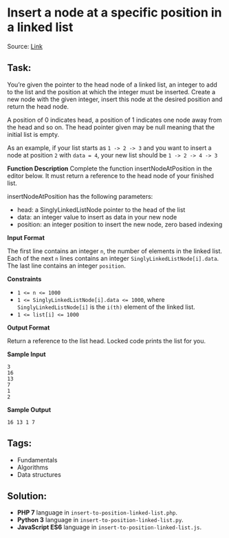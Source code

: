 # Insert a node at a specific position in a linked list

Source: [Link](https://www.hackerrank.com/challenges/insert-a-node-at-a-specific-position-in-a-linked-list/problem)

## Task:

You’re given the pointer to the head node of a linked list, an integer to add to the list and the position at which the
integer must be inserted. Create a new node with the given integer, insert this node at the desired position and return
the head node.

A position of 0 indicates head, a position of 1 indicates one node away from the head and so on. 
The head pointer given may be null meaning that the initial list is empty.

As an example, if your list starts as `1 -> 2 -> 3` and you want to insert a node at position `2` with `data = 4`, 
your new list should be `1 -> 2 -> 4 -> 3`

**Function Description**
Complete the function insertNodeAtPosition in the editor below. It must return a reference to the head node of your
finished list.

insertNodeAtPosition has the following parameters:

* head: a SinglyLinkedListNode pointer to the head of the list
* data: an integer value to insert as data in your new node
* position: an integer position to insert the new node, zero based indexing

**Input Format**

The first line contains an integer `n`, the number of elements in the linked list.
Each of the next `n` lines contains an integer `SinglyLinkedListNode[i].data`.
The last line contains an integer `position`.

**Constraints**

* `1 <= n <= 1000`
* `1 <= SinglyLinkedListNode[i].data <= 1000`, where `SinglyLinkedListNode[i]` is the `i(th)` element of 
the linked list.
* `1 <= list[i] <= 1000`

**Output Format**

Return a reference to the list head. Locked code prints the list for you.

**Sample Input**

```
3
16
13
7
1
2
```

**Sample Output**
```
16 13 1 7
```

## Tags:

* Fundamentals
* Algorithms
* Data structures

## Solution:

* **PHP 7** language in `insert-to-position-linked-list.php`.
* **Python 3** language in `insert-to-position-linked-list.py`.
* **JavaScript ES6** language in `insert-to-position-linked-list.js`.